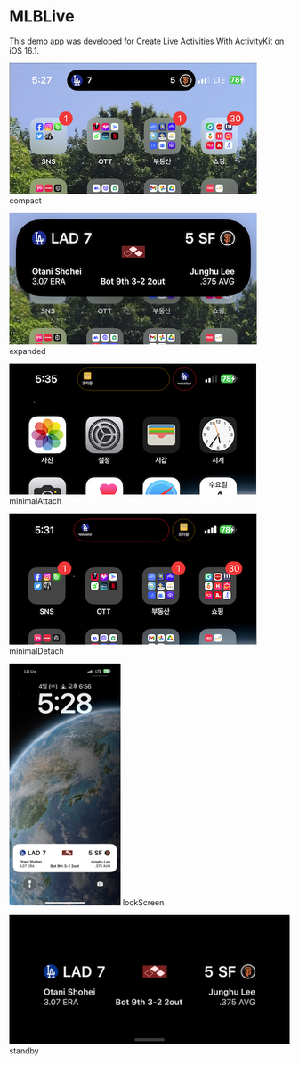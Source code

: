 # MLBLive

This demo app was developed for Create Live Activities With ActivityKit on iOS 16.1.

![compact](https://raw.githubusercontent.com/fornew21c/MLBLive/main/screenShot/compacted.png)
compact

![expanded](https://raw.githubusercontent.com/fornew21c/MLBLive/main/screenShot/expanded.png)
expanded

![minimalAttach](https://raw.githubusercontent.com/fornew21c/MLBLive/main/screenShot/minimalAttach.png)
minimalAttach

![minimalDetach](https://raw.githubusercontent.com/fornew21c/MLBLive/main/screenShot/minimalDetach.png)
minimalDetach

<img src="https://raw.githubusercontent.com/fornew21c/MLBLive/main/screenShot/lockScreen.jpeg" alt="Sample Image" width="200">
lockScreen

![standby](https://raw.githubusercontent.com/fornew21c/MLBLive/main/screenShot/standby.jpeg)
standby


